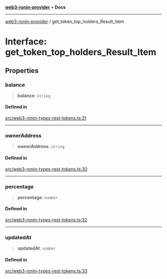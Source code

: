 [**web3-ronin-provider**](../README.md) • **Docs**

***

[web3-ronin-provider](../globals.md) / get\_token\_top\_holders\_Result\_Item

# Interface: get\_token\_top\_holders\_Result\_Item

## Properties

### balance

> **balance**: `string`

#### Defined in

[src/web3-ronin-types-rest-tokens.ts:31](https://github.com/chuacw/web3-ronin-provider/blob/5334d3e4a39d6911ce4028a880b09b3429564837/src/web3-ronin-types-rest-tokens.ts#L31)

***

### ownerAddress

> **ownerAddress**: `string`

#### Defined in

[src/web3-ronin-types-rest-tokens.ts:30](https://github.com/chuacw/web3-ronin-provider/blob/5334d3e4a39d6911ce4028a880b09b3429564837/src/web3-ronin-types-rest-tokens.ts#L30)

***

### percentage

> **percentage**: `number`

#### Defined in

[src/web3-ronin-types-rest-tokens.ts:32](https://github.com/chuacw/web3-ronin-provider/blob/5334d3e4a39d6911ce4028a880b09b3429564837/src/web3-ronin-types-rest-tokens.ts#L32)

***

### updatedAt

> **updatedAt**: `number`

#### Defined in

[src/web3-ronin-types-rest-tokens.ts:33](https://github.com/chuacw/web3-ronin-provider/blob/5334d3e4a39d6911ce4028a880b09b3429564837/src/web3-ronin-types-rest-tokens.ts#L33)
